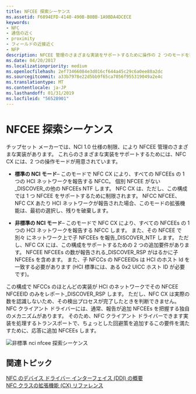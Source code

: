 ```yaml
---
title: NFCEE 探索シーケンス
ms.assetid: F6894EFD-4140-490B-B0BB-1A9BDA4DCECE
keywords:
- NFC
- 通信の近く
- proximity
- フィールドの近接近く
- NFP
description: NFCEE 管理のさまざまな実装をサポートするために操作の 2 つのモードを提供する NFC CX について説明します。
ms.date: 04/20/2017
ms.localizationpriority: medium
ms.openlocfilehash: 2ef73466084e3d016cf644a45c29c6a0ee88a2dc
ms.sourcegitcommit: a33b7978e22d5bb9f65ca7056f955319049a2e4c
ms.translationtype: MT
ms.contentlocale: ja-JP
ms.lasthandoff: 01/31/2019
ms.locfileid: "56528901"
---
```

# <a name="nfcee-discovery-sequence"></a>NFCEE 探索シーケンス


チップセット メーカーでは、NCI 1.0 仕様の制限、により NFCEE 管理のさまざまな実装があります。 これらのさまざまな実装をサポートするためには、NFC CX には、2 つの操作モードが用意されています。

-   **標準の NCI モード**– このモードで NFC CX により、すべての NFCEEs の 1 つの HCI ネットワークを報告する NFCC。 個別 NFCEE がない\_DISCOVER\_の他の NFCEEs NTF します。 NFC CX は、ただし、この構成では 1 つ NFCEE をサポートするために制限されます。 NFCC NFCEE、NFC CX あたり HCI ネットワークが報告された場合、このモードの拡張機能は、最初の選択し、残りを破棄します。

-   **非標準の NCI モード**– このモードで NFC CX により、すべての NFCEEs の 1 つの HCI ネットワークを報告する NFCC します。 また、その NFCEE で別々 にネットワーク上で子 NFCEEs を報告\_DISCOVER\_NTF します。 ただし、NFC CX には、この構成をサポートするための 2 つの追加要件があります。 NFCEE NFCEEs の数が報告される\_DISCOVER\_RSP がはるかに子 NFCEEs を含めます。 また、子 NFCCs の NFCEEIDs は HCI のホスト Id を一致する必要があります (HCI 標準には、ある 0x2 UICC ホスト ID が必要です)。

この構成で NFCCs のほとんどの実装が HCI のネットワークでその NFCEE NFCEEID のみをレポート\_DISCOVER\_RSP します。 ただし、NFC CX は実際の数を認識しないため、その検出プロセスが完了したときを判断できません。 NFC クライアント ドライバーには、通常、報告が追加 NFCEEs を把握する独自のメカニズムがあります。 そのため、NFC クライアント ドライバーできます実装を処理するトランスポートで、ちょっとした回避策を追加するこの要件を満たすために、応答に追加 NFCEEs します。

![非標準 nci nfcee 探索シーケンス](images/nonstandardnci-nfceediscoverysequence.png)

 

 
## <a name="related-topics"></a>関連トピック
[NFC のデバイス ドライバー インターフェイス (DDI) の概要](https://msdn.microsoft.com/library/windows/hardware/mt715815)  
[NFC クラスの拡張機能 (CX) リファレンス](https://msdn.microsoft.com/library/windows/hardware/dn905536)  
